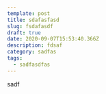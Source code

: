 ```yaml
---
template: post
title: sdafasfasd
slug: fsdafasdf
draft: true
date: 2020-09-07T15:53:40.366Z
description: fdsaf
category: sadfas
tags:
  - sadfasdfas
---
```

sadf